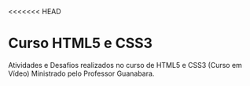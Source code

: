 <<<<<<< HEAD
#  Curso HTML5 e CSS3 
 Atividades e Desafios realizados no curso de HTML5 e CSS3 (Curso em Vídeo)
 Ministrado pelo Professor Guanabara.

